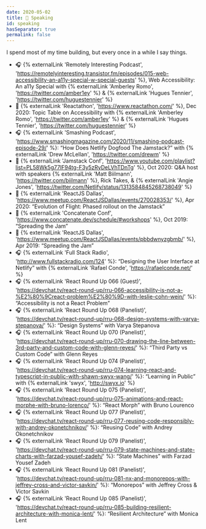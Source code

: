 ```yaml
---
date: 2020-05-02
title: 🎤 Speaking
id: speaking
hasSeparator: true
permalink: false
---
```


I spend most of my time building, but every once in a while I say things.

- 🎧 {% externalLink 'Remotely Interesting Podcast', 'https://remotelyinteresting.transistor.fm/episodes/015-web-accessibility-an-a11y-special-w-special-guests' %}, Web Accessibility: An a11y Special with {% externalLink 'Amberley Romo', 'https://twitter.com/amber1ey' %} & {% externalLink 'Hugues Tennier', 'https://twitter.com/huguestennier' %}
- 🎤 {% externalLink 'Reactathon', 'https://www.reactathon.com/' %}, Dec 2020: Topic Table on Accessibility with {% externalLink 'Amberley Romo', 'https://twitter.com/amber1ey' %} & {% externalLink 'Hugues Tennier', 'https://twitter.com/huguestennier' %}
- 🎧 {% externalLink 'Smashing Podcast', 'https://www.smashingmagazine.com/2020/11/smashing-podcast-episode-29/' %}: “How Does Netlify Dogfood The Jamstack?” with {% externalLink 'Drew McLellan', 'https://twitter.com/drewm' %}
- 🎤 {% externalLink 'Jamstack Conf', 'https://www.youtube.com/playlist?list=PL58Wk5g77lF94tg-F3y5zRyDeLVhTDnTg' %}, Oct 2020: Q&A host with speakers {% externalLink 'Matt Biilmann', 'https://twitter.com/biilmann' %}, Rick Takes, & {% externalLink 'Angie Jones', 'https://twitter.com/Netlify/status/1313584845268738049' %}
- 🎤 {% externalLink 'ReactJS Dallas', 'https://www.meetup.com/ReactJSDallas/events/270028353/' %}, Apr 2020: “Evolution of Flight: Phased rollout on the Jamstack”
- 🎤 {% externalLink 'Concatenate Conf', 'https://www.concatenate.dev/schedule/#workshops' %}, Oct 2019: “Spreading the Jam”
- 🎤 {% externalLink 'ReactJS Dallas', 'https://www.meetup.com/ReactJSDallas/events/pbbdwnyzgbmb/' %}, Apr 2019: “Spreading the Jam”
- 🎧 {% externalLink 'Full Stack Radio', 'http://www.fullstackradio.com/124' %}: “Designing the User Interface at Netlify” with {% externalLink 'Rafael Conde', 'https://rafaelconde.net/' %}
- 🎧 {% externalLink 'React Round Up 066 (Guest)', 'https://devchat.tv/react-round-up/rru-066-accessibility-is-not-a-%E2%80%9Creact-problem%E2%80%9D-with-leslie-cohn-wein/' %}: “Accessibility is not a React Problem”
- 🎧 {% externalLink 'React Round Up 068 (Panelist)', 'https://devchat.tv/react-round-up/rru-068-design-systems-with-varya-stepanova/' %}: “Design Systems” with Varya Stepanova
- 🎧 {% externalLink 'React Round Up 070 (Panelist)', 'https://devchat.tv/react-round-up/rru-070-drawing-the-line-between-3rd-party-and-custom-code-with-glenn-reyes/' %}: “Third Party vs Custom Code” with Glenn Reyes
- 🎧 {% externalLink 'React Round Up 074 (Panelist)', 'https://devchat.tv/react-round-up/rru-074-learning-react-and-typescript-in-public-with-shawn-swyx-wang/' %}: “Learning in Public” with {% externalLink 'swyx', 'http://swyx.io' %}
- 🎧 {% externalLink 'React Round Up 075 (Panelist)', 'https://devchat.tv/react-round-up/rru-075-animations-and-react-morphe-with-bruno-lorenco/' %}: “React Morph” with Bruno Lourenco
- 🎧 {% externalLink 'React Round Up 077 (Panelist)', 'https://devchat.tv/react-round-up/rru-077-reusing-code-responsibly-with-andrey-okonetchnikov/' %}: “Reusing Code” with Andrey Okonetchnikov
- 🎧 {% externalLink 'React Round Up 079 (Panelist)', 'https://devchat.tv/react-round-up/rru-079-state-machines-and-state-charts-with-farzad-yousef-zadeh/' %}: “State Machines” with Farzad Yousef Zadeh
- 🎧 {% externalLink 'React Round Up 081 (Panelist)', 'https://devchat.tv/react-round-up/rru-081-nx-and-monorepos-with-jeffrey-cross-and-victor-savkin/' %}: “Monorepos” with Jeffrey Cross & Victor Savkin
- 🎧 {% externalLink 'React Round Up 085 (Panelist)', 'https://devchat.tv/react-round-up/rru-085-building-resilient-architecture-with-monica-lent/' %}: “Resilient Architecture” with Monica Lent
